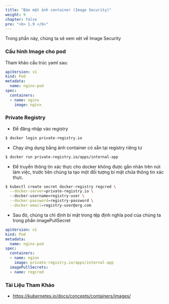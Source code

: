 ```yaml
---
title: "Bảo mật ảnh container (Image Security)"
weight: 9
chapter: false
pre: "<b> 1.9 </b>"
---
```


Trong phần này, chúng ta sẽ xem xét về Image Security

### Cấu hình Image cho pod

Tham khảo cấu trúc yaml sau:
   
```yaml
apiVersion: v1
kind: Pod
metadata:
  name: nginx-pod
spec:
  containers:
  - name: nginx
    image: nginx
```
  
### Private Registry 

- Để đăng nhập vào registry

```bash
$ docker login private-registry.io
```

- Chạy ứng dụng bằng ảnh container có sẵn tại registry riêng tư

```bash
$ docker run private-registry.io/apps/internal-app
```

- Để truyền thông tin xác thực cho docker không được gắn nhãn trên nút làm việc, trước tiên chúng ta tạo một đối tượng bí mật chứa thông tin xác thực.

```bash
$ kubectl create secret docker-registry regcred \
  --docker-server=private-registry.io \ 
  --docker-username=registry-user \
  --docker-password=registry-password \
  --docker-email=registry-user@org.com
```

- Sau đó, chúng ta chỉ định bí mật trong tệp định nghĩa pod của chúng ta trong phần imagePullSecret
  
```yaml
apiVersion: v1
kind: Pod
metadata:
  name: nginx-pod
spec:
  containers:
  - name: nginx
    image: private-registry.io/apps/internal-app
  imagePullSecrets:
  - name: regcred
```

  
### Tài Liệu Tham Khảo
- https://kubernetes.io/docs/concepts/containers/images/